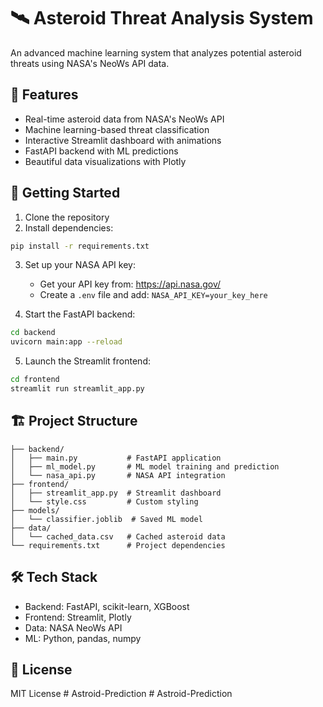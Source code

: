 # 🛰 Asteroid Threat Analysis System

An advanced machine learning system that analyzes potential asteroid threats using NASA's NeoWs API data.

## 🌟 Features

- Real-time asteroid data from NASA's NeoWs API
- Machine learning-based threat classification
- Interactive Streamlit dashboard with animations
- FastAPI backend with ML predictions
- Beautiful data visualizations with Plotly

## 🚀 Getting Started

1. Clone the repository
2. Install dependencies:
```bash
pip install -r requirements.txt
```

3. Set up your NASA API key:
   - Get your API key from: https://api.nasa.gov/
   - Create a `.env` file and add: `NASA_API_KEY=your_key_here`

4. Start the FastAPI backend:
```bash
cd backend
uvicorn main:app --reload
```

5. Launch the Streamlit frontend:
```bash
cd frontend
streamlit run streamlit_app.py
```

## 🏗️ Project Structure

```
├── backend/
│   ├── main.py           # FastAPI application
│   ├── ml_model.py       # ML model training and prediction
│   └── nasa_api.py       # NASA API integration
├── frontend/
│   ├── streamlit_app.py  # Streamlit dashboard
│   └── style.css         # Custom styling
├── models/
│   └── classifier.joblib  # Saved ML model
├── data/
│   └── cached_data.csv   # Cached asteroid data
└── requirements.txt      # Project dependencies
```

## 🛠️ Tech Stack

- Backend: FastAPI, scikit-learn, XGBoost
- Frontend: Streamlit, Plotly
- Data: NASA NeoWs API
- ML: Python, pandas, numpy

## 📝 License

MIT License #   A s t r o i d - P r e d i c t i o n  
 #   A s t r o i d - P r e d i c t i o n  
 
